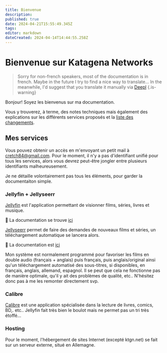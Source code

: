 ```yaml
---
title: Bienvenue
description: 
published: true
date: 2024-04-21T15:55:49.345Z
tags: 
editor: markdown
dateCreated: 2024-04-14T14:44:55.258Z
---
```


# Bienvenue sur Katagena Networks
> Sorry for non-french speakers, most of the documentation is in french. Maybe in the future I try to find a nice way to translate... In the meanwhile, I'd suggest that you translate it manually via [Deepl](https://www.deepl.com/translator)
{.is-warning}

Bonjour! Soyez les bienvenus sur ma documentation.

Vous y trouverez, à terme, des notes techniques mais également des explications sur les différents services proposés et la [liste des changements](/changelog). 

## Mes services

Vous pouvez obtenir un accès en m'envoyant un petit mail à cretch84@gmail.com. Pour le moment, il n'y a pas d'identifiant unifié pour tous les services, alors vous devrez peut-être jongler entre plusieurs identifiants malheureusement.

Je ne détaille volontairement pas tous les éléments, pour garder la documentaiton simple.

### Jellyfin + Jellyseerr
[Jellyfin](https://jellyfin.ktgn.net/) est l'application permettant de visionner films, séries, livres et musique.

📖 La documentation se trouve [ici](/jellyfin)

[Jellyseerr](/https://jellyseerr.ktgn.net/) permet de faire des demandes de nouveaux films et séries, un téléchargement automatique se lancera alors.

📖 La documentation est [ici](/jellyseerr)

Mon système est normalement programmé pour favoriser les films en double audio (français + anglais) puis français, puis anglais/original ainsi qu'un téléchargement automatisé des sous-titres, si disponibles, en français, anglais, allemand, espagnol. Il se peut que cela ne fonctionne pas de manière optimale, qu'il y ait des problèmes de qualité, etc.. N'hésitez donc pas à me les remonter directement svp. 

### Calibre
[Calibre](/https://books.ktgn.net/) est une application spécialisée dans la lecture de livres, comics, BD,. etc.. Jellyfin fait très bien le boulot mais ne permet pas un tri très étoffé... 


### Hosting
Pour le moment, l'hébergement de sites Internet (excepté ktgn.net) se fait sur un serveur externe, situé en Allemagne.